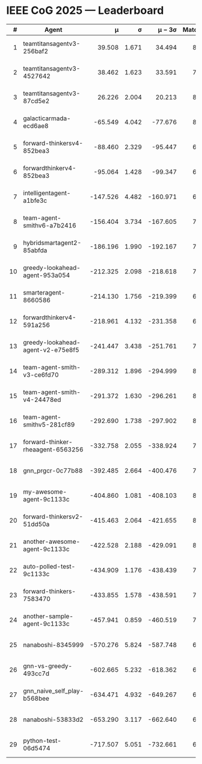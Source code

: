# IEEE CoG 2025 — Leaderboard

| # | Agent | μ | σ | μ − 3σ | Matches | Updated |
|---:|---|---:|---:|---:|---:|---|
| 1 | teamtitansagentv3-256baf2 | 39.508 | 1.671 | 34.494 | 8260 | 2025-08-20 07:53 |
| 2 | teamtitansagentv3-4527642 | 38.462 | 1.623 | 33.591 | 7674 | 2025-08-20 07:53 |
| 3 | teamtitansagentv3-87cd5e2 | 26.226 | 2.004 | 20.213 | 8526 | 2025-08-20 07:53 |
| 4 | galacticarmada-ecd6ae8 | -65.549 | 4.042 | -77.676 | 8040 | 2025-08-20 07:53 |
| 5 | forward-thinkersv4-852bea3 | -88.460 | 2.329 | -95.447 | 6764 | 2025-08-20 07:53 |
| 6 | forwardthinkerv4-852bea3 | -95.064 | 1.428 | -99.347 | 6417 | 2025-08-20 07:53 |
| 7 | intelligentagent-a1bfe3c | -147.526 | 4.482 | -160.971 | 6580 | 2025-08-20 07:53 |
| 8 | team-agent-smithv6-a7b2416 | -156.404 | 3.734 | -167.605 | 7780 | 2025-08-20 07:53 |
| 9 | hybridsmartagent2-85abfda | -186.196 | 1.990 | -192.167 | 7309 | 2025-08-20 07:53 |
| 10 | greedy-lookahead-agent-953a054 | -212.325 | 2.098 | -218.618 | 7764 | 2025-08-20 07:53 |
| 11 | smarteragent-8660586 | -214.130 | 1.756 | -219.399 | 6834 | 2025-08-20 07:53 |
| 12 | forwardthinkerv4-591a256 | -218.961 | 4.132 | -231.358 | 6994 | 2025-08-20 07:53 |
| 13 | greedy-lookahead-agent-v2-e75e8f5 | -241.447 | 3.438 | -251.761 | 7784 | 2025-08-20 07:53 |
| 14 | team-agent-smith-v3-ce6fd70 | -289.312 | 1.896 | -294.999 | 8642 | 2025-08-20 07:53 |
| 15 | team-agent-smith-v4-24478ed | -291.372 | 1.630 | -296.261 | 8542 | 2025-08-20 07:53 |
| 16 | team-agent-smithv5-281cf89 | -292.690 | 1.738 | -297.902 | 8180 | 2025-08-20 07:53 |
| 17 | forward-thinker-rheaagent-6563256 | -332.758 | 2.055 | -338.924 | 7380 | 2025-08-20 07:53 |
| 18 | gnn_prgcr-0c77b88 | -392.485 | 2.664 | -400.476 | 7410 | 2025-08-20 07:53 |
| 19 | my-awesome-agent-9c1133c | -404.860 | 1.081 | -408.103 | 8240 | 2025-08-20 07:53 |
| 20 | forward-thinkersv2-51dd50a | -415.463 | 2.064 | -421.655 | 8180 | 2025-08-20 07:53 |
| 21 | another-awesome-agent-9c1133c | -422.528 | 2.188 | -429.091 | 8620 | 2025-08-20 07:53 |
| 22 | auto-polled-test-9c1133c | -434.909 | 1.176 | -438.439 | 7560 | 2025-08-20 07:53 |
| 23 | forward-thinkers-7583470 | -433.855 | 1.578 | -438.591 | 7400 | 2025-08-20 07:53 |
| 24 | another-sample-agent-9c1133c | -457.941 | 0.859 | -460.519 | 7640 | 2025-08-20 07:53 |
| 25 | nanaboshi-8345999 | -570.276 | 5.824 | -587.748 | 6880 | 2025-08-20 07:53 |
| 26 | gnn-vs-greedy-493cc7d | -602.665 | 5.232 | -618.362 | 6360 | 2025-08-20 07:53 |
| 27 | gnn_naive_self_play-b568bee | -634.471 | 4.932 | -649.267 | 6740 | 2025-08-20 07:53 |
| 28 | nanaboshi-53833d2 | -653.290 | 3.117 | -662.640 | 6040 | 2025-08-20 07:53 |
| 29 | python-test-06d5474 | -717.507 | 5.051 | -732.661 | 6510 | 2025-08-20 07:53 |
